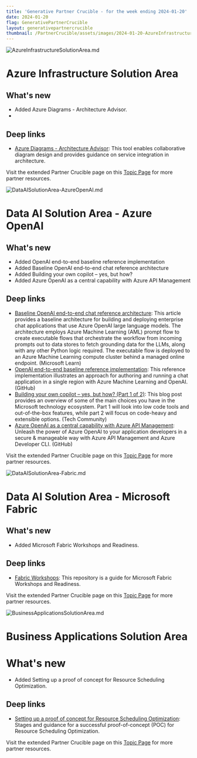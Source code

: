 ```yaml
---
title: 'Generative Partner Crucible - for the week ending 2024-01-20'
date: 2024-01-20
flag: GenerativePartnerCrucible
layout: generativepartnercrucible
thumbnail: /PartnerCrucible/assets/images/2024-01-20-AzureInfrastructureSolutionArea.md-image.png
---
```

![ AzureInfrastructureSolutionArea.md ]( /PartnerCrucible/assets/images/2024-01-20-AzureInfrastructureSolutionArea.md-image.png )

# Azure Infrastructure Solution Area

## What's new

- Added  Azure Diagrams - Architecture Advisor. 
- 
## Deep links

- [Azure Diagrams - Architecture Advisor](https://azurediagrams.com/): This tool enables collaborative diagram design and provides guidance on service integration in architecture.

Visit the extended Partner Crucible page on this [Topic Page](https://lagimik.github.io/PartnerCrucible/AzureInfrastructureSolutionArea) for more partner resources.

![ DataAISolutionArea-AzureOpenAI.md ]( /PartnerCrucible/assets/images/2024-01-20-DataAISolutionArea-AzureOpenAI.md-image.png )

# Data AI Solution Area - Azure OpenAI

## What's new

- Added OpenAI end-to-end baseline reference implementation
- Added Baseline OpenAI end-to-end chat reference architecture
- Added Building your own copilot – yes, but how? 
- Added Azure OpenAI as a central capability with Azure API Management
  
## Deep links
- [Baseline OpenAI end-to-end chat reference architecture](https://learn.microsoft.com/en-us/azure/architecture/ai-ml/architecture/baseline-openai-e2e-chat): This article provides a baseline architecture for building and deploying enterprise chat applications that use Azure OpenAI large language models. The architecture employs Azure Machine Learning (AML) prompt flow to create executable flows that orchestrate the workflow from incoming prompts out to data stores to fetch grounding data for the LLMs, along with any other Python logic required. The executable flow is deployed to an Azure Machine Learning compute cluster behind a managed online endpoint. (Microsoft Learn)
-  [OpenAI end-to-end baseline reference implementation](https://github.com/azure-Samples/openai-end-to-end-baseline): This reference implementation illustrates an approach for authoring and running a chat application in a single region with Azure Machine Learning and OpenAI. (GitHub)
- [Building your own copilot – yes, but how? (Part 1 of 2)](https://techcommunity.microsoft.com/t5/educator-developer-blog/building-your-own-copilot-yes-but-how-part-1-of-2/ba-p/4029571?WT.mc_id=academic-0000-abartolo): This blog post provides an overview of some of the main choices you have in the Microsoft technology ecosystem. Part 1 will look into low code tools and out-of-the-box features, while part 2 will focus on code-heavy and extensible options. (Tech Community)
- [Azure OpenAI as a central capability with Azure API Management](https://github.com/Azure/enterprise-azureai): Unleash the power of Azure OpenAI to your application developers in a secure & manageable way with Azure API Management and Azure Developer CLI. (GitHub)

Visit the extended Partner Crucible page on this [Topic Page](https://lagimik.github.io/PartnerCrucible/DataAISolutionArea-AzureOpenAI) for more partner resources.

![ DataAISolutionArea-Fabric.md ]( /PartnerCrucible/assets/images/2024-01-20-DataAISolutionArea-Fabric.md-image.png )

# Data AI Solution Area - Microsoft Fabric

## What's new

- Added Microsoft Fabric Workshops and Readiness.

## Deep links

- [Fabric Workshops](https://github.com/microsoft/Fabric_Workshops): This repository is a guide for Microsoft Fabric Workshops and Readiness.

Visit the extended Partner Crucible page on this [Topic Page](https://lagimik.github.io/PartnerCrucible/DataAISolutionArea-Fabric) for more partner resources.

![ BusinessApplicationsSolutionArea.md ]( /PartnerCrucible/assets/images/2024-01-20-BusinessApplicationsSolutionArea.md-image.png )

# Business Applications Solution Area

# What's new

- Added Setting up a proof of concept for Resource Scheduling Optimization.

## Deep links

- [Setting up a proof of concept for Resource Scheduling Optimization](https://learn.microsoft.com/en-us/dynamics365/field-service/rso-proof-concept): Stages and guidance for a successful proof-of-concept (POC) for Resource Scheduling Optimization.

Visit the extended Partner Crucible page on this [Topic Page](https://lagimik.github.io/PartnerCrucible/BusinessApplicationsSolutionArea) for more partner resources.


